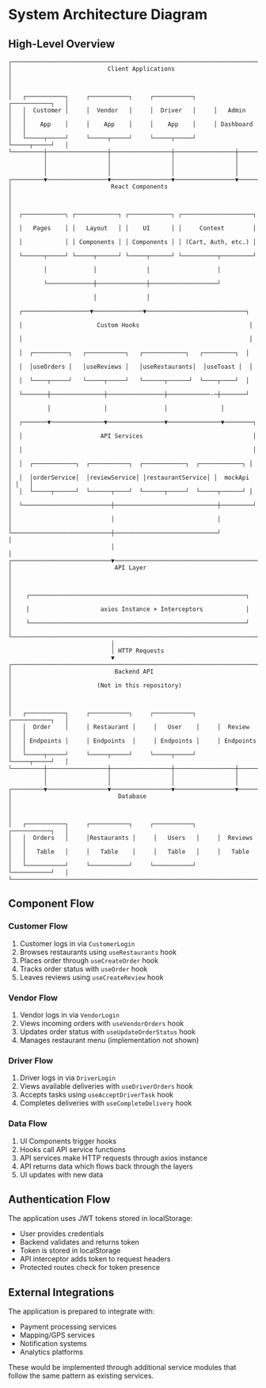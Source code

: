 
# System Architecture Diagram

## High-Level Overview

```
┌─────────────────────────────────────────────────────────────────────────┐
│                           Client Applications                            │
│                                                                         │
│   ┌───────────┐     ┌───────────┐     ┌───────────┐     ┌───────────┐   │
│   │  Customer │     │  Vendor   │     │  Driver   │     │   Admin   │   │
│   │    App    │     │    App    │     │    App    │     │ Dashboard │   │
│   └─────┬─────┘     └─────┬─────┘     └─────┬─────┘     └─────┬─────┘   │
└─────────┼─────────────────┼─────────────────┼─────────────────┼─────────┘
          │                 │                 │                 │
          │                 │                 │                 │
          │                 │                 │                 │
┌─────────▼─────────────────▼─────────────────▼─────────────────▼─────────┐
│                            React Components                              │
│                                                                         │
│  ┌────────────┐ ┌────────────┐ ┌────────────┐ ┌────────────────────┐    │
│  │   Pages    │ │   Layout   │ │    UI      │ │     Context        │    │
│  │            │ │ Components │ │ Components │ │ (Cart, Auth, etc.) │    │
│  └──────┬─────┘ └─────┬──────┘ └─────┬──────┘ └──────────┬─────────┘    │
│         │             │              │                   │              │
│         └─────────────┼──────────────┼───────────────────┘              │
│                       │              │                                  │
│  ┌───────────────────▼──────────────▼────────────────────────────┐     │
│  │                     Custom Hooks                               │     │
│  │                                                                │     │
│  │  ┌──────────┐   ┌───────────┐   ┌────────────┐   ┌─────────┐  │     │
│  │  │useOrders │   │useReviews │   │useRestaurants│  │useToast │  │     │
│  │  └────┬─────┘   └─────┬─────┘   └──────┬──────┘  └────┬────┘  │     │
│  └───────┼───────────────┼────────────────┼────────────-─┼───────┘     │
│          │               │                │               │             │
│  ┌───────▼───────────────▼────────────────▼───────────────▼────────┐   │
│  │                      API Services                               │   │
│  │                                                                 │   │
│  │  ┌────────────┐  ┌───────────┐  ┌────────────┐  ┌────────────┐ │   │
│  │  │orderService│  │reviewService│ │restaurantService│ │  mockApi  │ │   │
│  │  └─────┬──────┘  └──────┬────┘  └──────┬─────┘  └─────┬──────┘ │   │
│  └─────────────────────────┼─────────────────────────────┼─────────┘   │
│                            │                             │             │
└────────────────────────────┼─────────────────────────────┘             │
                             │                                           │
┌────────────────────────────▼───────────────────────────────────────────┐
│                             API Layer                                   │
│                                                                         │
│    ┌─────────────────────────────────────────────────────────────┐     │
│    │                    axios Instance + Interceptors            │     │
│    └─────────────────────────────────────────────────────────────┘     │
└─────────────────────────────────────────────────────────────────────────┘
                             │
                             │ HTTP Requests
                             ▼
┌─────────────────────────────────────────────────────────────────────────┐
│                             Backend API                                  │
│                        (Not in this repository)                          │
│                                                                         │
│   ┌───────────┐     ┌───────────┐     ┌───────────┐     ┌───────────┐   │
│   │  Order    │     │ Restaurant │     │   User    │     │  Review   │   │
│   │ Endpoints │     │ Endpoints  │     │ Endpoints │     │ Endpoints │   │
│   └─────┬─────┘     └─────┬─────┘     └─────┬─────┘     └─────┬─────┘   │
└─────────┼─────────────────┼─────────────────┼─────────────────┼─────────┘
          │                 │                 │                 │
          │                 │                 │                 │
┌─────────▼─────────────────▼─────────────────▼─────────────────▼─────────┐
│                              Database                                    │
│                                                                         │
│   ┌───────────┐     ┌───────────┐     ┌───────────┐     ┌───────────┐   │
│   │  Orders   │     │Restaurants │     │   Users   │     │  Reviews  │   │
│   │   Table   │     │   Table    │     │   Table   │     │   Table   │   │
│   └───────────┘     └───────────┘     └───────────┘     └───────────┘   │
└─────────────────────────────────────────────────────────────────────────┘
```

## Component Flow

### Customer Flow
1. Customer logs in via `CustomerLogin`
2. Browses restaurants using `useRestaurants` hook
3. Places order through `useCreateOrder` hook
4. Tracks order status with `useOrder` hook
5. Leaves reviews using `useCreateReview` hook

### Vendor Flow
1. Vendor logs in via `VendorLogin`
2. Views incoming orders with `useVendorOrders` hook
3. Updates order status with `useUpdateOrderStatus` hook
4. Manages restaurant menu (implementation not shown)

### Driver Flow
1. Driver logs in via `DriverLogin`
2. Views available deliveries with `useDriverOrders` hook
3. Accepts tasks using `useAcceptDriverTask` hook
4. Completes deliveries with `useCompleteDelivery` hook

### Data Flow
1. UI Components trigger hooks
2. Hooks call API service functions
3. API services make HTTP requests through axios instance
4. API returns data which flows back through the layers
5. UI updates with new data

## Authentication Flow

The application uses JWT tokens stored in localStorage:
- User provides credentials
- Backend validates and returns token
- Token is stored in localStorage
- API interceptor adds token to request headers
- Protected routes check for token presence

## External Integrations

The application is prepared to integrate with:
- Payment processing services
- Mapping/GPS services
- Notification systems
- Analytics platforms

These would be implemented through additional service modules that follow the same pattern as existing services.
